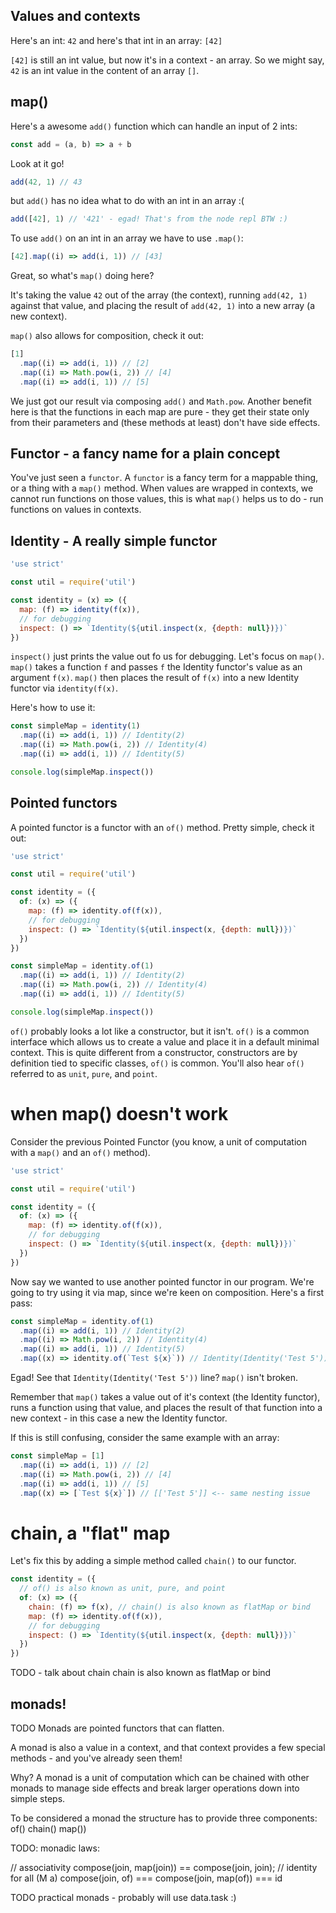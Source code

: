 ## Values and contexts
Here's an int: `42`
and here's that int in an array: `[42]`

`[42]` is still an int value, but now it's in a context - an array. So we might say, `42` is an int value in 
the content of an array `[]`.

## map()
Here's a awesome `add()` function which can handle an input of 2 ints:
```javascript
const add = (a, b) => a + b
```
Look at it go!
```javascript
add(42, 1) // 43
```
but `add()` has no idea what to do with an int in an array :(
```javascript
add([42], 1) // '421' - egad! That's from the node repl BTW :)
```
To use `add()` on an int in an array we have to use `.map()`:
```javascript
[42].map((i) => add(i, 1)) // [43]
```

Great, so what's `map()` doing here? 

It's taking the value `42` out of the array (the context), running `add(42, 1)` 
against that value, and placing the result of `add(42, 1)` into a new array (a new context). 

`map()` also allows for composition, check it out:
```javascript
[1]
  .map((i) => add(i, 1)) // [2]
  .map((i) => Math.pow(i, 2)) // [4]
  .map((i) => add(i, 1)) // [5]
```
We just got our result via composing `add()` and `Math.pow`. Another benefit here is that the functions in each map are pure - they get their state only from their parameters and (these methods at least) don't have side effects.

## Functor - a fancy name for a plain concept
You've just seen a `functor`. A `functor` is a fancy term for a mappable thing, or a thing with a `map()` method. 
When values are wrapped in contexts, we cannot run functions on those values, this is what `map()` helps us to do - 
run functions on values in contexts.

## Identity - A really simple functor
```javascript
'use strict'

const util = require('util')

const identity = (x) => ({
  map: (f) => identity(f(x)),
  // for debugging
  inspect: () => `Identity(${util.inspect(x, {depth: null})})`
})
```
`inspect()` just prints the value out fo us for debugging. Let's focus on `map()`. `map()` takes a function `f` and 
passes `f` the Identity functor's value as an argument `f(x)`. `map()` then places the result of `f(x)` into a new 
Identity functor via `identity(f(x)`.

Here's how to use it:
```javascript
const simpleMap = identity(1)
  .map((i) => add(i, 1)) // Identity(2)
  .map((i) => Math.pow(i, 2)) // Identity(4)
  .map((i) => add(i, 1)) // Identity(5)

console.log(simpleMap.inspect())
```

## Pointed functors
A pointed functor is a functor with an `of()` method. Pretty simple, check it out:
```javascript
'use strict'

const util = require('util')

const identity = ({
  of: (x) => ({
    map: (f) => identity.of(f(x)),
    // for debugging
    inspect: () => `Identity(${util.inspect(x, {depth: null})})`
  })
})

const simpleMap = identity.of(1)
  .map((i) => add(i, 1)) // Identity(2)
  .map((i) => Math.pow(i, 2)) // Identity(4)
  .map((i) => add(i, 1)) // Identity(5)

console.log(simpleMap.inspect())
```

`of()` probably looks a lot like a constructor, but it isn't. `of()` is a common interface which allows us to create 
a value and place it in a default minimal context. This is quite different from a constructor, constructors are by 
definition tied to specific classes, `of()` is common. You'll also hear `of()` referred to as `unit`, `pure`, and 
`point`.

# when map() doesn't work

Consider the previous Pointed Functor (you know, a unit of computation with a `map()` and an `of()` method).

```javascript
'use strict'

const util = require('util')

const identity = ({
  of: (x) => ({
    map: (f) => identity.of(f(x)),
    // for debugging
    inspect: () => `Identity(${util.inspect(x, {depth: null})})`
  })
})
```
Now say we wanted to use another pointed functor in our program. We're going to try using it via map, since we're keen 
on composition. Here's a first pass:
```javascript
const simpleMap = identity.of(1)
  .map((i) => add(i, 1)) // Identity(2)
  .map((i) => Math.pow(i, 2)) // Identity(4)
  .map((i) => add(i, 1)) // Identity(5)
  .map((x) => identity.of(`Test ${x}`)) // Identity(Identity('Test 5'))
```
Egad! See that `Identity(Identity('Test 5'))` line? `map()` isn't broken. 

Remember that `map()` takes a value out of it's context (the Identity functor), runs a function using that value, and 
places the result of that function into a new context - in this case a new the Identity functor.

If this is still confusing, consider the same example with an array:
```javascript
const simpleMap = [1]
  .map((i) => add(i, 1)) // [2]
  .map((i) => Math.pow(i, 2)) // [4]
  .map((i) => add(i, 1)) // [5]
  .map((x) => [`Test ${x}`]) // [['Test 5']] <-- same nesting issue
```

# chain, a "flat" map
Let's fix this by adding a simple method called `chain()` to our functor.

```javascript
const identity = ({
  // of() is also known as unit, pure, and point
  of: (x) => ({
    chain: (f) => f(x), // chain() is also known as flatMap or bind
    map: (f) => identity.of(f(x)),
    // for debugging
    inspect: () => `Identity(${util.inspect(x, {depth: null})})`
  })
})
```
TODO - talk about chain
chain is also known as flatMap or bind


## monads!
TODO
Monads are pointed functors that can flatten. 

A monad is also a value in a context, and that context provides a few special methods - and you've already seen them!

Why? A monad is a unit of computation which can be chained with other monads to manage side effects and break larger 
operations down into simple steps.

To be considered a monad the structure has to provide three components:
of()
chain()
map())


TODO:
monadic laws:

// associativity
compose(join, map(join)) == compose(join, join);
// identity for all (M a)
compose(join, of) === compose(join, map(of)) === id

TODO 
practical monads - probably will use data.task :)
